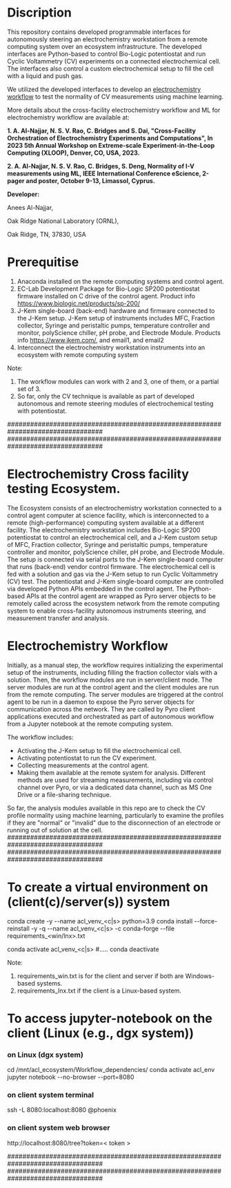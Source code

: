 
# Discription

This repository contains developed programmable interfaces for autonomously steering an electrochemistry workstation from a remote computing system over an ecosystem infrastructure. The developed interfaces are Python-based to control Bio-Logic potentiostat and run Cyclic Voltammetry (CV) experiments on a connected electrochemical cell. The interfaces also control a custom electrochemical setup to fill the cell with a liquid and push gas.

We utilized the developed interfaces to develop an [electrochemistry workflow](https://github.com/aneesalnajjar/electrochemistry/blob/main/README.md#electrochemistry-workflow) to test the normality of CV measurements using machine learning.

More details about the cross-facility electrochemistry workflow and ML for electrochemistry workflow are available at:

  **1. A. Al-Najjar, N. S. V. Rao,  C. Bridges and S. Dai, "Cross-Facility Orchestration of Electrochemistry Experiments and Computations", In 2023 5th Annual Workshop on Extreme-scale Experiment-in-the-Loop Computing (XLOOP), Denver, CO, USA, 2023.**

  **2. A. Al-Najjar, N. S. V. Rao, C. Bridges, S. Deng, Normality of I-V measurements using ML, IEEE International Conference eScience, 2-pager and poster, October 9-13, Limassol, Cyprus.**

**Developer:**

Anees Al-Najjar,

Oak Ridge National Laboratory (ORNL),

Oak Ridge, TN, 37830, USA

# Prerequitise

1. Anaconda installed on the remote computing systems and control agent.
2. EC-Lab Development Package for Bio-Logic SP200 potentiostat firmware installed on C drive of the control agent. Product info https://www.biologic.net/products/sp-200/
3. J-Kem single-board (back-end) hardware and firmware connected to the J-Kem setup. J-Kem setup of instruments includes MFC, Fraction collector, Syringe and peristaltic pumps, temperature controller and monitor, polyScience chiller, pH probe, and Electrode Module.
Products info https://www.jkem.com/, and email1, and email2
4. Interconnect the electrochemistry workstation instruments into an ecosystem with remote computing system

Note:
1. The workflow modules can work with 2 and 3, one of them, or a partial set of 3.
2. So far, only the CV technique is available as part of developed autonomous and remote steering modules of electrochemical testing with potentiostat.

#################################################################################
#################################################################################

# Electrochemistry Cross facility testing Ecosystem.
 
The Ecosystem consists of an electrochemistry workstation connected to a control agent computer at science facility, which is interconnected to a remote (high-performance) computing system available at a different facility.
The electrochemistry workstation includes Bio-Logic SP200 potentiostat to control an electrochemical cell, and a J-Kem custom setup of MFC, Fraction collector, Syringe and peristaltic pumps, temperature controller and monitor, polyScience chiller, pH probe, and Electrode Module. The setup is connected via serial ports to the J-Kem single-board computer that runs (back-end) vendor control firmware.
The electrochemical cell is fed with a solution and gas via the J-Kem setup to run Cyclic Voltammetry (CV) test. 
The potentiostat and J-Kem single-board computer are controlled via developed Python APIs embedded in the control agent.
The Python-based APIs at the control agent are wrapped as Pyro server objects to be remotely called across the ecosystem network from the remote computing system to enable cross-facility autonomous instruments steering, and measurement transfer and analysis.
	
# Electrochemistry Workflow

Initially, as a manual step, the workflow requires initializing the experimental setup of the instruments, including filling the fraction collector vials with a solution. 
Then, the workflow modules are run in server/client mode. The server modules are run at the control agent and the client modules are run from the remote computing.
The server modules are triggered at the control agent to be run in a daemon to expose the Pyro server objects for communication across the network. They are called by Pyro client applications executed and orchestrated as part of autonomous workflow from a Jupyter notebook at the remote computing system.

The workflow includes:
  * Activating the J-Kem setup to fill the electrochemical cell.
  * Activating potentiostat to run the CV experiment.
  * Collecting measurements at the control agent.
  * Making them available at the remote system for analysis. Different methods are used for streaming measurements, including via control channel over Pyro, or via a dedicated data channel, such as MS One Drive or a file-sharing technique.

So far, the analysis modules available in this repo are to check the CV profile normality using machine learning, particularly to examine the profiles if they are "normal" or "invalid" due to the disconnection of an electrode or running out of solution at the cell.
#################################################################################
#################################################################################

# To create a virtual environment on (client(c)/server(s)) system
conda create -y --name acl_venv_<c|s> python=3.9
conda install --force-reinstall -y -q --name acl_venv_<c|s> -c conda-forge --file requirements_<win/lnx>.txt

conda activate acl_venv_<c|s>
#.....
conda deactivate

Note:
1. requirements_win.txt is for the client and server if both are Windows-based systems.
2. requirements_lnx.txt if the client is a Linux-based system.

# To access jupyter-notebook on the client (Linux (e.g., dgx system))
### on Linux (dgx system)
cd /mnt/acl_ecosystem/Workflow_dependencies/
conda activate acl_env
jupyter notebook --no-browser --port=8080

### on client system terminal
ssh -L 8080:localhost:8080 <user>@phoenix

### on client system web browser
http://localhost:8080/tree?token=< token >

#################################################################################
#################################################################################
